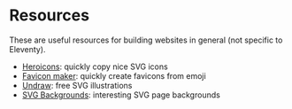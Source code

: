 # Resources

These are useful resources for building websites in general (not specific to Eleventy).

- [Heroicons](https://heroicons.com): quickly copy nice SVG icons
- [Favicon maker](https://formito.com/tools/favicon): quickly create favicons from emoji
- [Undraw](https://undraw.co/): free SVG illustrations
- [SVG Backgrounds](https://www.svgbackgrounds.com/): interesting SVG page backgrounds
